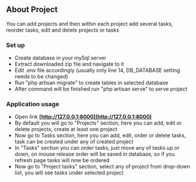 ## About Project

You can add projects and then within each project add several tasks, reorder tasks, edit and delete projects or tasks

### Set up

- Create database in your mySql server
- Extract downloaded zip file and navigate to it
- Edit .env file accordingly (usually only line 14, DB_DATABASE setting needs to be changed)
- Run "php artisan migrate" to create tables in selected database
- After command will be finished  run "php artisan serve" to serve project


### Application usage

- Open link **[http://127.0.0.1:8000](http://127.0.0.1:8000)**
- By default you will go to "Projects" section, here you can add, edit or delete projects, create at least one project
- Now go to Tasks section, here you can add, edit, order or delete tasks, task can be created under any of created project
- In "Tasks" section you can order tasks, just move any of tasks up or down, on mouse release order will be saved in database, so if you refresh page tasks will now be ordered 
- Now go to "Project tasks" section, select any of project from drop-down list, you will see tasks under selected project
